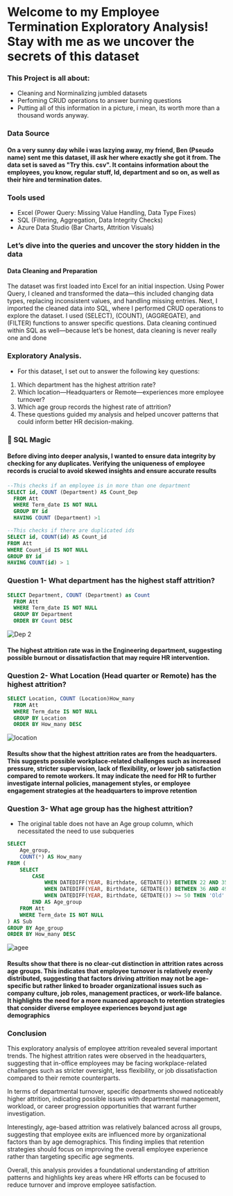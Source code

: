 # Welcome to my Employee Termination Exploratory Analysis! Stay with me as we uncover the secrets of this dataset

### This Project is all about:
- Cleaning and Norminalizing jumbled datasets
- Perfoming CRUD operations to answer burning questions
- Putting all of this information in a picture, i mean, its worth more than a thousand words anyway.
  
### Data Source
#### On a very sunny day while i was lazying away, my friend, Ben (Pseudo name) sent me this dataset, ill ask her where exactly she got it from. The data set is saved as "Try this. csv". It contains information about the employees, you know, regular stuff, Id, department and so on, as well as their hire and termination dates.

### Tools used
- Excel (Power Query: Missing Value Handling, Data Type Fixes)
- SQL (Filtering, Aggregation, Data Integrity Checks)
- Azure Data Studio (Bar Charts, Attrition Visuals)

### Let’s dive into the queries and uncover the story hidden in the data
#### Data Cleaning and Preparation
The dataset was first loaded into Excel for an initial inspection. Using Power Query, I cleaned and transformed the data—this included changing data types, replacing inconsistent values, and handling missing entries.
Next, I imported the cleaned data into SQL, where I performed CRUD operations to explore the dataset. I used (SELECT), (COUNT), (AGGREGATE), and (FILTER) functions to answer specific questions. Data cleaning continued within SQL as well—because let’s be honest, data cleaning is never really one and done

### Exploratory Analysis. 
- For this dataset, I set out to answer the following key questions:
1. Which department has the highest attrition rate?
2. Which location—Headquarters or Remote—experiences more employee turnover?
3. Which age group records the highest rate of attrition?
4. These questions guided my analysis and helped uncover patterns that could inform better HR decision-making.



### 🧮 SQL Magic 
#### Before diving into deeper analysis, I wanted to ensure data integrity by checking for any duplicates. Verifying the uniqueness of employee records is crucial to avoid skewed insights and ensure accurate results
```sql
--This checks if an employee is in more than one department
SELECT id, COUNT (Department) AS Count_Dep 
  FROM Att 
  WHERE Term_date IS NOT NULL
  GROUP BY id 
  HAVING COUNT (Department) >1
```
```sql
--This checks if there are duplicated ids
SELECT id, COUNT(id) AS Count_id
FROM Att
WHERE Count_id IS NOT NULL
GROUP BY id
HAVING COUNT(id) > 1
```
### Question 1- What department has the highest staff attrition?
```sql
SELECT Department, COUNT (Department) as Count 
  FROM Att 
  WHERE Term_date IS NOT NULL 
  GROUP BY Department 
  ORDER BY Count DESC
```
![Dep 2](https://github.com/user-attachments/assets/8af95fc2-345d-4f79-a990-21e2cd7bd198)

#### The highest attrition rate was in the Engineering department, suggesting possible burnout or dissatisfaction that may require HR intervention.

### Question 2- What Location (Head quarter or Remote) has the highest attrition?
```sql
SELECT Location, COUNT (Location)How_many 
  FROM Att 
  WHERE Term_date IS NOT NULL 
  GROUP BY Location 
  ORDER BY How_many DESC
```
 ![location](https://github.com/user-attachments/assets/7ab2175b-2422-4e2a-9d46-d6fd09e21414)
#### Results show that the highest attrition rates are from the headquarters. This suggests possible workplace-related challenges such as increased pressure, stricter supervision, lack of flexibility, or lower job satisfaction compared to remote workers. It may indicate the need for HR to further investigate internal policies, management styles, or employee engagement strategies at the headquarters to improve retention

### Question 3- What age group has the highest attrition?
- The original table does not have an Age group column, which necessitated the need to use subqueries
```sql
SELECT 
    Age_group, 
    COUNT(*) AS How_many
FROM (
    SELECT 
        CASE 
            WHEN DATEDIFF(YEAR, Birthdate, GETDATE()) BETWEEN 22 AND 35 THEN 'Young_Adult'
            WHEN DATEDIFF(YEAR, Birthdate, GETDATE()) BETWEEN 36 AND 49 THEN 'Adult'
            WHEN DATEDIFF(YEAR, Birthdate, GETDATE()) >= 50 THEN 'Old'
        END AS Age_group
    FROM Att
    WHERE Term_date IS NOT NULL
) AS Sub
GROUP BY Age_group
ORDER BY How_many DESC
```
![agee](https://github.com/user-attachments/assets/15f75e26-6b8c-40e1-beca-349b739ccf09)
#### Results show that there is no clear-cut distinction in attrition rates across age groups. This indicates that employee turnover is relatively evenly distributed, suggesting that factors driving attrition may not be age-specific but rather linked to broader organizational issues such as company culture, job roles, management practices, or work-life balance. It highlights the need for a more nuanced approach to retention strategies that consider diverse employee experiences beyond just age demographics

### Conclusion 
This exploratory analysis of employee attrition revealed several important trends. The highest attrition rates were observed in the headquarters, suggesting that in-office employees may be facing workplace-related challenges such as stricter oversight, less flexibility, or job dissatisfaction compared to their remote counterparts.

In terms of departmental turnover, specific departments showed noticeably higher attrition, indicating possible issues with departmental management, workload, or career progression opportunities that warrant further investigation.

Interestingly, age-based attrition was relatively balanced across all groups, suggesting that employee exits are influenced more by organizational factors than by age demographics. This finding implies that retention strategies should focus on improving the overall employee experience rather than targeting specific age segments.

Overall, this analysis provides a foundational understanding of attrition patterns and highlights key areas where HR efforts can be focused to reduce turnover and improve employee satisfaction.


 
